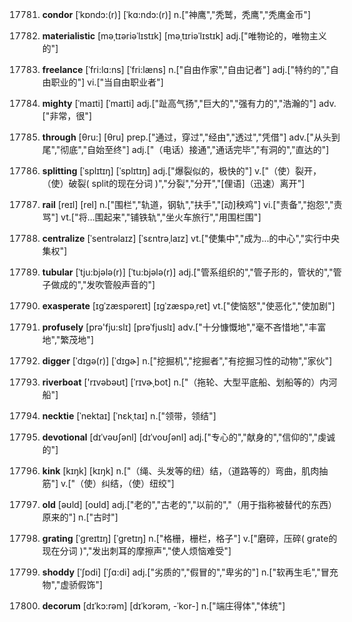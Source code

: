 17781. **condor**
[ˈkɒndɔ:(r)]  [ˈkɑ:ndɔ:(r)]
n.["神鹰","秃鹫，秃鹰","秃鹰金币"]  

17782. **materialistic**
[məˌtɪəriəˈlɪstɪk]  [məˌtɪriəˈlɪstɪk]
adj.["唯物论的，唯物主义的"]  

17783. **freelance**
[ˈfri:lɑ:ns]  [ˈfri:læns]
n.["自由作家","自由记者"]  adj.["特约的","自由职业的"]  vi.["当自由职业者"]  

17784. **mighty**
[ˈmaɪti]  [ˈmaɪti]
adj.["趾高气扬","巨大的","强有力的","浩瀚的"]  adv.["非常，很"]  

17785. **through**
[θru:]  [θru]
prep.["通过，穿过","经由","透过","凭借"]  adv.["从头到尾","彻底","自始至终"]  adj.["（电话）接通","通话完毕","有洞的","直达的"]  

17786. **splitting**
[ˈsplɪtɪŋ]  [ˈsplɪtɪŋ]
adj.["爆裂似的，极快的"]  v.["（使）裂开， （使）破裂( split的现在分词 )","分裂","分开","[俚语]（迅速）离开"]  

17787. **rail**
[reɪl]  [rel]
n.["围栏","轨道，钢轨","扶手","[动]秧鸡"]  vi.["责备","抱怨","责骂"]  vt.["将…围起来","铺铁轨","坐火车旅行","用围栏围"]  

17788. **centralize**
[ˈsentrəlaɪz]  [ˈsɛntrəˌlaɪz]
vt.["使集中","成为…的中心","实行中央集权"]  

17789. **tubular**
[ˈtju:bjələ(r)]  [ˈtu:bjələ(r)]
adj.["管系组织的","管子形的，管状的","管子做成的","发吹管般声音的"]  

17790. **exasperate**
[ɪgˈzæspəreɪt]  [ɪɡˈzæspəˌret]
vt.["使恼怒","使恶化","使加剧"]  

17791. **profusely**
[prə'fju:slɪ]  [prəˈfjuslɪ]
adv.["十分慷慨地","毫不吝惜地","丰富地","繁茂地"]  

17792. **digger**
[ˈdɪgə(r)]  [ˈdɪɡɚ]
n.["挖掘机","挖掘者","有挖掘习性的动物","家伙"]  

17793. **riverboat**
['rɪvəbəʊt]  [ˈrɪvɚˌbot]
n.["（拖轮、大型平底船、划船等的）内河船"]  

17794. **necktie**
[ˈnektaɪ]  [ˈnɛkˌtaɪ]
n.["领带，领结"]  

17795. **devotional**
[dɪˈvəʊʃənl]  [dɪˈvoʊʃənl]
adj.["专心的","献身的","信仰的","虔诚的"]  

17796. **kink**
[kɪŋk]  [kɪŋk]
n.["（绳、头发等的纽）结，（道路等的）弯曲，肌肉抽筋"]  v.["（使）纠结，（使）纽绞"]  

17797. **old**
[əʊld]  [oʊld]
adj.["老的","古老的","以前的","（用于指称被替代的东西）原来的"]  n.["古时"]  

17798. **grating**
[ˈgreɪtɪŋ]  [ˈɡretɪŋ]
n.["格栅，栅栏，格子"]  v.["磨碎，压碎( grate的现在分词 )","发出刺耳的摩擦声","使人烦恼难受"]  

17799. **shoddy**
[ˈʃɒdi]  [ˈʃɑ:di]
adj.["劣质的","假冒的","卑劣的"]  n.["软再生毛","冒充物","虚骄假饰"]  

17800. **decorum**
[dɪˈkɔ:rəm]  [dɪˈkɔrəm, -ˈkor-]
n.["端庄得体","体统"]  


